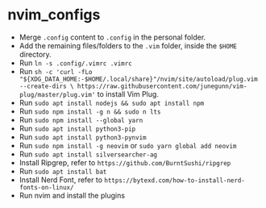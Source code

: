 # nvim_configs

- Merge `.config` content to `.config` in the personal folder.
- Add the remaining files/folders to the `.vim` folder, inside the `$HOME` directory.
- Run `ln -s .config/.vimrc .vimrc`
- Run `sh -c 'curl -fLo "${XDG_DATA_HOME:-$HOME/.local/share}"/nvim/site/autoload/plug.vim --create-dirs \
       https://raw.githubusercontent.com/junegunn/vim-plug/master/plug.vim'` to install Vim Plug.
- Run `sudo apt install nodejs && sudo apt install npm`
- Run `sudo npm install -g n && sudo n lts`
- Run `sudo npm install --global yarn`
- Run `sudo apt install python3-pip`
- Run `sudo apt install python3-pynvim`
- Run `sudo npm install -g neovim` or `sudo yarn global add neovim`
- Run `sudo apt install silversearcher-ag`
- Install Ripgrep, refer to `https://github.com/BurntSushi/ripgrep`
- Run `sudo apt install bat`
- Install Nerd Font, refer to `https://bytexd.com/how-to-install-nerd-fonts-on-linux/`
- Run nvim and install the plugins

